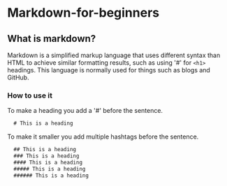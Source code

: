 # Markdown-for-beginners

## What is markdown?

Markdown is a simplified markup language that uses different syntax than HTML to achieve similar formatting results, such as using \'#' for ```<h1>``` headings. This language is normally used for things such as blogs and GitHub.

### How to use it

To make a heading you add a \'#' before the sentence.

```markdown
  # This is a heading
```

To make it smaller you add multiple hashtags before the sentence.

```markdown
  ## This is a heading
  ### This is a heading
  #### This is a heading
  ##### This is a heading
  ###### This is a heading
```



